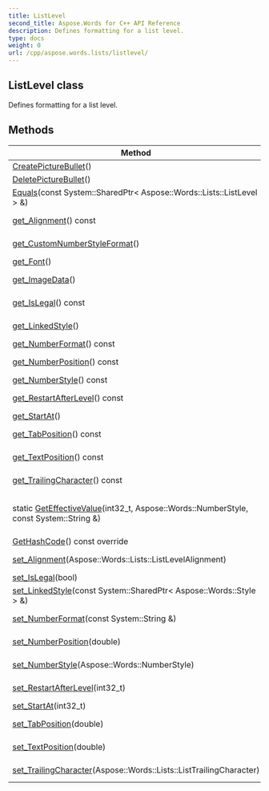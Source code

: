 ```yaml
---
title: ListLevel
second_title: Aspose.Words for C++ API Reference
description: Defines formatting for a list level. 
type: docs
weight: 0
url: /cpp/aspose.words.lists/listlevel/
---
```

## ListLevel class


Defines formatting for a list level. 

## Methods

| Method | Description |
| --- | --- |
| [CreatePictureBullet](./createpicturebullet/)() | Creates picture bullet shape for the current list level.  |
| [DeletePictureBullet](./deletepicturebullet/)() | Deletes picture bullet for the current list level.  |
| [Equals](./equals/)(const System::SharedPtr< Aspose::Words::Lists::ListLevel > &) | Compares with the specified ListLevel.  |
| [get_Alignment](./get_alignment/)() const | Gets or sets the justification of the actual number of the list item.  |
| [get_CustomNumberStyleFormat](./get_customnumberstyleformat/)() | Gets the custom number style format for this list level. For example: "a, ç, ĝ, ...".  |
| [get_Font](./get_font/)() | Specifies character formatting used for the list label.  |
| [get_ImageData](./get_imagedata/)() | Returns image data of the picture bullet shape for the current list level.  |
| [get_IsLegal](./get_islegal/)() const | True if the level turns all inherited numbers to Arabic, false if it preserves their number style.  |
| [get_LinkedStyle](./get_linkedstyle/)() | Gets or sets the paragraph style that is linked to this list level.  |
| [get_NumberFormat](./get_numberformat/)() const | Returns or sets the number format for the list level.  |
| [get_NumberPosition](./get_numberposition/)() const | Returns or sets the position (in points) of the number or bullet for the list level.  |
| [get_NumberStyle](./get_numberstyle/)() const | Returns or sets the number style for this list level.  |
| [get_RestartAfterLevel](./get_restartafterlevel/)() const | Sets or returns the list level that must appear before the specified list level restarts numbering.  |
| [get_StartAt](./get_startat/)() | Returns or sets the starting number for this list level.  |
| [get_TabPosition](./get_tabposition/)() const | Returns or sets the tab position (in points) for the list level.  |
| [get_TextPosition](./get_textposition/)() const | Returns or sets the position (in points) for the second line of wrapping text for the list level.  |
| [get_TrailingCharacter](./get_trailingcharacter/)() const | Returns or sets the character inserted after the number for the list level.  |
| static [GetEffectiveValue](./geteffectivevalue/)(int32_t, Aspose::Words::NumberStyle, const System::String &) | Reports the string representation of the ListLevel object for the specified index of the list item. Parameters specify the NumberStyle and an optional format string used when Custom is specified.  |
| [GetHashCode](./gethashcode/)() const override | Calculates hash code for this object.  |
| [set_Alignment](./set_alignment/)(Aspose::Words::Lists::ListLevelAlignment) | Setter for Aspose::Words::Lists::ListLevel::get_Alignment.  |
| [set_IsLegal](./set_islegal/)(bool) | Setter for Aspose::Words::Lists::ListLevel::get_IsLegal.  |
| [set_LinkedStyle](./set_linkedstyle/)(const System::SharedPtr< Aspose::Words::Style > &) | Setter for Aspose::Words::Lists::ListLevel::get_LinkedStyle.  |
| [set_NumberFormat](./set_numberformat/)(const System::String &) | Setter for Aspose::Words::Lists::ListLevel::get_NumberFormat.  |
| [set_NumberPosition](./set_numberposition/)(double) | Setter for Aspose::Words::Lists::ListLevel::get_NumberPosition.  |
| [set_NumberStyle](./set_numberstyle/)(Aspose::Words::NumberStyle) | Setter for Aspose::Words::Lists::ListLevel::get_NumberStyle.  |
| [set_RestartAfterLevel](./set_restartafterlevel/)(int32_t) | Setter for Aspose::Words::Lists::ListLevel::get_RestartAfterLevel.  |
| [set_StartAt](./set_startat/)(int32_t) | Setter for Aspose::Words::Lists::ListLevel::get_StartAt.  |
| [set_TabPosition](./set_tabposition/)(double) | Setter for Aspose::Words::Lists::ListLevel::get_TabPosition.  |
| [set_TextPosition](./set_textposition/)(double) | Setter for Aspose::Words::Lists::ListLevel::get_TextPosition.  |
| [set_TrailingCharacter](./set_trailingcharacter/)(Aspose::Words::Lists::ListTrailingCharacter) | Setter for Aspose::Words::Lists::ListLevel::get_TrailingCharacter.  |

